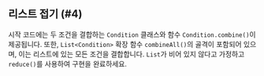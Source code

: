 ## 리스트 접기 (#4)

시작 코드에는 두 조건을 결합하는 `Condition` 클래스와 함수 `Condition.combine()`이 제공됩니다. 또한, `List<Condition>` 확장 함수 `combineAll()`의 골격이 포함되어 있으며, 이는 리스트에 있는 모든 조건을 결합합니다. `List`가 비어 있지 않다고 가정하고 `reduce()`를 사용하여 구현을 완료하세요.